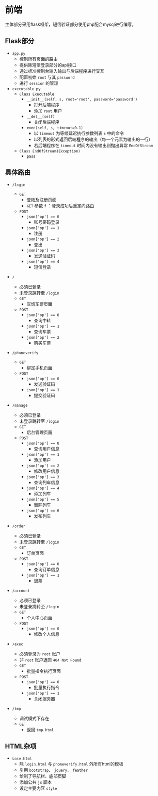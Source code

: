 # 前端 #

主体部分采用flask框架，短信验证部分使用php配合mysql进行编写。

## Flask部分 ##

- `app.py`
  - 控制所有页面的路由
  - 提供除短信登录部分的api接口
  - 通过标准控制台输入输出与后端程序进行交互
  - 配置初始 `root` 与其 `password`
  - 进行 `session` 的管理
- `executable.py`
  - `Class Executable`
    - `__init__(self, s, root='root', password='password')`
      - 打开后端程序
      - 添加 `root` 用户
    - `__del__(self)`
      - 关闭后端程序
    - `exec(self, s, timeout=0.1)`
      - 以 `timeout` 为等候延迟执行参数列表 `s` 中的命令
      - 以列表的形式返回后端程序的输出（每一个元素为输出的一行）
      - 若后端程序在 `timeout` 时间内没有输出则抛出异常 `EndOfStream`
  - `Class EndOfStream(Exception)`
    - `pass`

## 具体路由 ##

- `/login`
  - `GET`
    - 登陆及注册页面
    - `GET` 参数 `f` ：登录成功后重定向路由
  - `POST`
    - `json['op'] == 0`
      - 账号密码登录
    - `json['op'] == 1`
      - 注册
    - `json['op'] == 2`
      - 登出
    - `json['op'] == 3`
      - 发送验证码
    - `json['op'] == 4`
      - 短信登录

- `/`
  - 必须已登录
  - 未登录跳转至 `/login`
  - `GET`
    - 查询车票页面
  - `POST`
    - `json['op'] == 0`
      - 查询中转
    - `json['op'] == 1`
      - 查询车票
    - `json['op'] == 2`
      - 购买车票

- `/phoneverify`
  - `GET`
    - 绑定手机页面
  - `POST`
    - `json['op'] == 0`
      - 发送验证码
    - `json['op'] == 1`
      - 提交验证码

- `/manage`
  - 必须已登录
  - 未登录跳转至 `/login`
  - `GET`
    - 后台管理页面
  - `POST`
    - `json['op'] == 0`
      - 查询用户信息
    - `json['op'] == 1`
      - 添加用户
    - `json['op'] == 2`
      - 修改用户信息
    - `json['op'] == 3`
      - 查询列车信息
    - `json['op'] == 4`
      - 添加列车
    - `json['op'] == 5`
      - 删除列车
    - `json['op'] == 6`
      - 发布列车

- `/order`
  - 必须已登录
  - 未登录跳转至 `/login`
  - `GET`
    - 订单页面
  - `POST`
    - `json['op'] == 0`
      - 查询订单信息
    - `json['op'] == 1`
      - 退票

- `/account`
  - 必须已登录
  - 未登录跳转至 `/login`
  - `GET`
    - 个人中心页面
  - `POST`
    - `json['op'] == 0`
      - 修改个人信息

- `/exec`
  - 必须登录为 `root` 账户
  - 非 `root` 账户返回 `404 Not Found`
  - `GET`
    - 批量指令执行页面
  - `POST`
    - `json['op'] == 0`
      - 批量执行指令
    - `json['op'] == 1`
      - 关闭服务器


- `/tmp`
  - 调试模式下存在
  - `GET`
    - 返回 `tmp.html`

## HTML杂项 ##

- `base.html`
  - 除 `login.html` 与 `phoneverify.html` 外所有html的模板
  - 引用 `bootstrap`、 `jquery`、 `feather`
  - 绘制了导航栏、底部页脚
  - 添加公共 `js` 脚本
  - 设定主要内容 `style`

